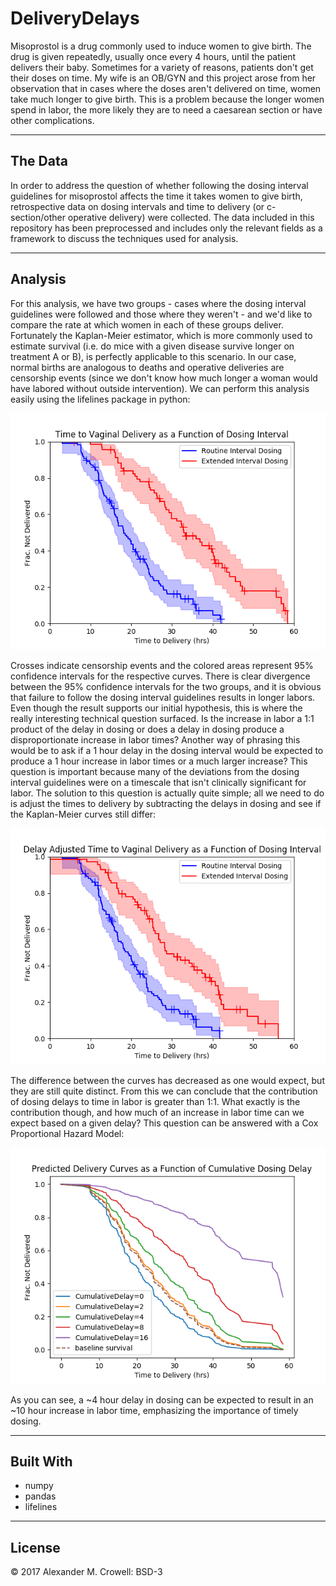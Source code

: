 # DeliveryDelays

Misoprostol is a drug commonly used to induce women to give birth.  The drug is given repeatedly, usually once every 4 hours, until the patient delivers their baby.  Sometimes for a variety of reasons, patients don't get their 
doses on time.  My wife is an OB/GYN and this project arose from her observation that in cases where the doses aren't delivered on time, women take much longer to give birth.  This is a problem because the longer women spend in 
labor, the more likely they are to need a caesarean section or have other complications.

--------
The Data
--------

In order to address the question of whether following the dosing interval guidelines for misoprostol affects the time it takes women to give birth, retrospective data on dosing intervals and time to delivery (or c-section/other 
operative delivery) were collected.  The data included in this repository has been preprocessed and includes only the relevant fields as a framework to discuss the techniques used for analysis.


--------
Analysis
--------

For this analysis, we have two groups - cases where the dosing interval guidelines were followed and those where they weren't - and we'd like to compare the rate at which women in each of these groups deliver.  Fortunately the 
Kaplan-Meier estimator, which is more commonly used to estimate survival (i.e. do mice with a given disease survive longer on treatment A or B), is perfectly applicable to this scenario.  In our case, normal births are analogous 
to deaths and operative deliveries are censorship events (since we don't know how much longer a woman would have labored without outside intervention).  We can perform this analysis easily using the lifelines package in python:

![ImageRelative](output/traditional_KM.png "Traditional_KM")

Crosses indicate censorship events and the colored areas represent 95% confidence intervals for the respective curves. There is clear divergence between the 95% confidence intervals for the two groups, and it is obvious that 
failure to follow the dosing interval guidelines results in longer labors.  Even though the result supports our initial 
hypothesis, this is where the really interesting technical question surfaced.  Is the increase in labor a 1:1 product of the delay in dosing or does a delay in dosing produce a disproportionate increase in labor times?  Another 
way of phrasing this would be to ask if a 1 hour delay in the dosing interval would be expected to produce a 1 hour increase in labor times or a much larger increase?  This question is important because many of the deviations from 
the dosing interval guidelines were on a timescale that isn't clinically significant for labor.  The solution to this question is actually quite simple; all we need to do is adjust the times to delivery by subtracting the delays 
in dosing and see if the Kaplan-Meier curves still differ:

![ImageRelative](output/adjusted_KM.png "Adjusted_KM")

The difference between the curves has decreased as one would expect, but they are still quite distinct.  From this we can conclude that the contribution of dosing delays to time in labor is greater than 1:1.  What exactly is the 
contribution though, and how much of an increase in labor time can we expect based on a given delay?  This question can be answered with a Cox Proportional Hazard Model:

![ImageRelative](output/predicted_KM.png "predicted_KM")

As you can see, a ~4 hour delay in dosing can be expected to result in an ~10 hour increase in labor time, emphasizing the importance of timely dosing. 

----
Built With
----

* numpy
* pandas
* lifelines

-------
License
-------

© 2017 Alexander M. Crowell: BSD-3
